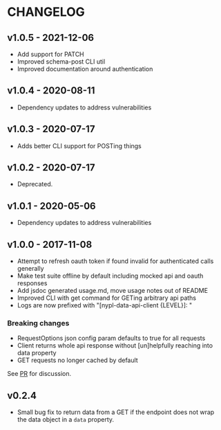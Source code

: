 # CHANGELOG

## v1.0.5 - 2021-12-06
 - Add support for PATCH
 - Improved schema-post CLI util
 - Improved documentation around authentication

## v1.0.4 - 2020-08-11
 - Dependency updates to address vulnerabilities

## v1.0.3 - 2020-07-17
 - Adds better CLI support for POSTing things

## v1.0.2 - 2020-07-17
 - Deprecated.

## v1.0.1 - 2020-05-06
 - Dependency updates to address vulnerabilities

## v1.0.0 - 2017-11-08

 - Attempt to refresh oauth token if found invalid for authenticated
     calls generally
 - Make test suite offline by default including mocked api and oauth responses
 - Add jsdoc generated usage.md, move usage notes out of README
 - Improved CLI with get command for GETing arbitrary api paths
 - Logs are now prefixed with "[nypl-data-api-client {LEVEL}]: "

### Breaking changes

 - RequestOptions json config param defaults to true for all requests
 - Client returns whole api response without [un]helpfully reaching into data property
 - GET requests no longer cached by default

See [PR](https://github.com/NYPL-discovery/node-nypl-data-api-client/pull/5) for discussion.

## v0.2.4
- Small bug fix to return data from a GET if the endpoint does not wrap the data object in a `data` property.
